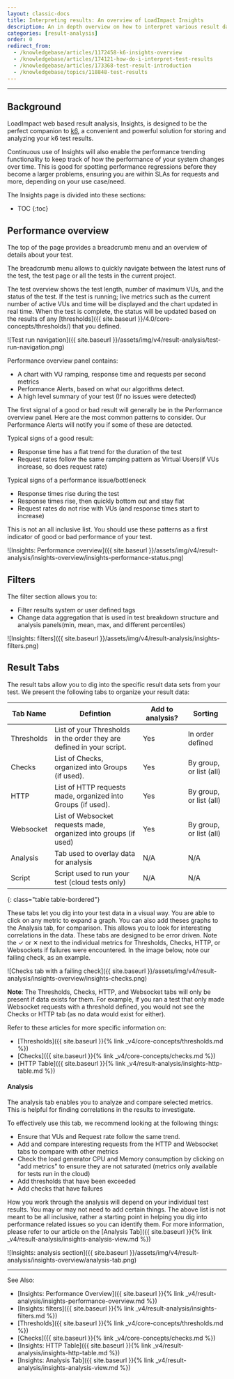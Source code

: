 ```yaml
---
layout: classic-docs
title: Interpreting results: An overview of LoadImpact Insights
description: An in depth overview on how to interpret various result data in LoadImpact and k6
categories: [result-analysis]
order: 0
redirect_from:
  - /knowledgebase/articles/1172458-k6-insights-overview
  - /knowledgebase/articles/174121-how-do-i-interpret-test-results
  - /knowledgebase/articles/173368-test-result-introduction
  - /knowledgebase/topics/118848-test-results
---
```


***

<h2>Background</h2>

LoadImpact web based result analysis, Insights, is designed to be the perfect companion to [k6](https://k6.io/), a convenient and powerful solution for storing and analyzing your k6 test results.

Continuous use of Insights will also enable the performance trending functionality to keep track of how the performance of your system changes over time. This is good for spotting performance regressions before they become a larger problems, ensuring you are within SLAs for requests and more, depending on your use case/need.

The Insights page is divided into these sections:
- TOC
{:toc}

## Performance overview
The top of the page provides a breadcrumb menu and an overview of details about your test.

The breadcrumb menu allows to quickly navigate between the latest runs of the test, the test page or all the tests in the current project.

The test overview shows the test length, number of maximum VUs, and the status of the test. If the test is running; live metrics such as the current number of active VUs and time will be displayed and the chart updated in real time. When the test is complete, the status will be updated based on the results of any [thresholds]({{ site.baseurl }}/4.0/core-concepts/thresholds/) that you defined.

![Test run navigation]({{ site.baseurl }}/assets/img/v4/result-analysis/test-run-navigation.png)

Performance overview panel contains:
- A chart with VU ramping, response time and requests per second metrics
- Performance Alerts, based on what our algorithms detect.
- A high level summary of your test (If no issues were detected)

The first signal of a good or bad result will generally be in the Performance overview panel.  Here are the most common patterns to consider.  Our Performance Alerts will notify you if some of these are detected.

Typical signs of a good result:
- Response time has a flat trend for the duration of the test
- Request rates follow the same ramping pattern as Virtual Users(if VUs increase, so does request rate)

Typical signs of a performance issue/bottleneck
- Response times rise during the test
- Response times rise, then quickly bottom out and stay flat
- Request rates do not rise with VUs (and response times start to increase)

This is not an all inclusive list. You should use these patterns as a first indicator of good or bad performance of your test.

![Insights: Performance overview]({{ site.baseurl }}/assets/img/v4/result-analysis/insights-overview/insights-performance-status.png)

## Filters

The filter section allows you to:

- Filter results system or user defined tags
- Change data aggregation that is used in test breakdown structure and analysis panels(min, mean, max, and different percentiles)

![Insights: filters]({{ site.baseurl }}/assets/img/v4/result-analysis/insights-filters.png)


## Result Tabs

The result tabs allow you to dig into the specific result data sets from your test. We present the following tabs to organize your result data:

Tab Name   | Defintion                                                             | Add to analysis? | Sorting
-----------|-----------------------------------------------------------------------|------------------|----------------
Thresholds | List of your Thresholds in the order they are defined in your script. | Yes              | In order defined
Checks     | List of Checks, organized into Groups (if used).                      | Yes              | By group, or list (all)
HTTP       | List of HTTP requests made, organized into Groups (if used).          | Yes              | By group, or list (all)
Websocket  | List of Websocket requests made, organized into groups (if used)      | Yes              | By group, or list (all)
Analysis   | Tab used to overlay data for analysis                                 | N/A              | N/A
Script     | Script used to run your test (cloud tests only)                       | N/A              | N/A
{: class="table table-bordered"}

These tabs let you dig into your test data in a visual way.  You are able to click on any metric to expand a graph.  You can also add theses graphs to the Analysis tab, for comparison. This allows you to look for interesting correlations in the data. These tabs are designed to be error driven.  Note the &#10003; or &#10005; next to the individual metrics for Thresholds, Checks, HTTP, or Websockets if failures were encountered.  In the image below, note our failing check, as an example.

![Checks tab with a failing check]({{ site.baseurl }}/assets/img/v4/result-analysis/insights-overview/insights-checks.png)

**Note**: The Thresholds, Checks, HTTP, and Websocket tabs will only be present if data exists for them.  For example, if you ran a test that only made Websocket requests with a threshold defined, you would not see the Checks or HTTP tab (as no data would exist for either).

Refer to these articles for more specific information on:
- [Thresholds]({{ site.baseurl }}{% link _v4/core-concepts/thresholds.md %})
- [Checks]({{ site.baseurl }}{% link _v4/core-concepts/checks.md %})
- [HTTP Table]({{ site.baseurl }}{% link _v4/result-analysis/insights-http-table.md %})

#### Analysis

The analysis tab enables you to analyze and compare selected metrics. This is helpful for finding correlations in the results to investigate.

To effectively use this tab, we recommend looking at the following things:

- Ensure that VUs and Request rate follow the same trend.
- Add and compare interesting requests from the HTTP and Websocket tabs to compare with other metrics
- Check the load generator CPU and Memory consumption by clicking on "add metrics" to ensure they are not saturated (metrics only available for tests run in the cloud)
- Add thresholds that have been exceeded
- Add checks that have failures

How you work through the analysis will depend on your individual test results.  You may or may not need to add certain things. The above list is not meant to be all inclusive, rather a starting point in helping you dig into performance related issues so you can identify them. For more information, please refer to our article on the [Analysis Tab]({{ site.baseurl }}{% link _v4/result-analysis/insights-analysis-view.md %})

![Insights: analysis section]({{ site.baseurl }}/assets/img/v4/result-analysis/insights-overview/analysis-tab.png)

***

See Also:
- [Insights: Performance Overview]({{ site.baseurl }}{% link _v4/result-analysis/insights-performance-overview.md %})
- [Insights: filters]({{ site.baseurl }}{% link _v4/result-analysis/insights-filters.md %})
- [Thresholds]({{ site.baseurl }}{% link _v4/core-concepts/thresholds.md %})
- [Checks]({{ site.baseurl }}{% link _v4/core-concepts/checks.md %})
- [Insights: HTTP Table]({{ site.baseurl }}{% link _v4/result-analysis/insights-http-table.md %})
- [Insights: Analysis Tab]({{ site.baseurl }}{% link _v4/result-analysis/insights-analysis-view.md %})


<!--stackedit_data:
eyJoaXN0b3J5IjpbLTY0MDQyODczXX0=
-->
